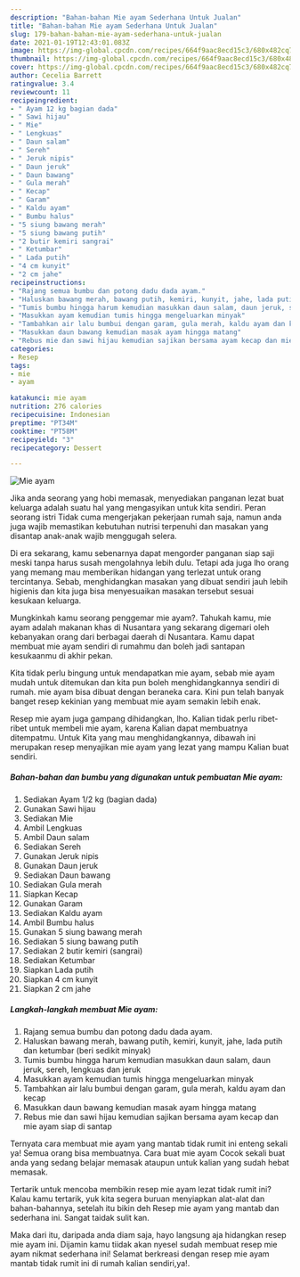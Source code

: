 ```yaml
---
description: "Bahan-bahan Mie ayam Sederhana Untuk Jualan"
title: "Bahan-bahan Mie ayam Sederhana Untuk Jualan"
slug: 179-bahan-bahan-mie-ayam-sederhana-untuk-jualan
date: 2021-01-19T12:43:01.083Z
image: https://img-global.cpcdn.com/recipes/664f9aac8ecd15c3/680x482cq70/mie-ayam-foto-resep-utama.jpg
thumbnail: https://img-global.cpcdn.com/recipes/664f9aac8ecd15c3/680x482cq70/mie-ayam-foto-resep-utama.jpg
cover: https://img-global.cpcdn.com/recipes/664f9aac8ecd15c3/680x482cq70/mie-ayam-foto-resep-utama.jpg
author: Cecelia Barrett
ratingvalue: 3.4
reviewcount: 11
recipeingredient:
- " Ayam 12 kg bagian dada"
- " Sawi hijau"
- " Mie"
- " Lengkuas"
- " Daun salam"
- " Sereh"
- " Jeruk nipis"
- " Daun jeruk"
- " Daun bawang"
- " Gula merah"
- " Kecap"
- " Garam"
- " Kaldu ayam"
- " Bumbu halus"
- "5 siung bawang merah"
- "5 siung bawang putih"
- "2 butir kemiri sangrai"
- " Ketumbar"
- " Lada putih"
- "4 cm kunyit"
- "2 cm jahe"
recipeinstructions:
- "Rajang semua bumbu dan potong dadu dada ayam."
- "Haluskan bawang merah, bawang putih, kemiri, kunyit, jahe, lada putih dan ketumbar (beri sedikit minyak)"
- "Tumis bumbu hingga harum kemudian masukkan daun salam, daun jeruk, sereh, lengkuas dan jeruk"
- "Masukkan ayam kemudian tumis hingga mengeluarkan minyak"
- "Tambahkan air lalu bumbui dengan garam, gula merah, kaldu ayam dan kecap"
- "Masukkan daun bawang kemudian masak ayam hingga matang"
- "Rebus mie dan sawi hijau kemudian sajikan bersama ayam kecap dan mie ayam siap di santap"
categories:
- Resep
tags:
- mie
- ayam

katakunci: mie ayam 
nutrition: 276 calories
recipecuisine: Indonesian
preptime: "PT34M"
cooktime: "PT58M"
recipeyield: "3"
recipecategory: Dessert

---
```



![Mie ayam](https://img-global.cpcdn.com/recipes/664f9aac8ecd15c3/680x482cq70/mie-ayam-foto-resep-utama.jpg)

Jika anda seorang yang hobi memasak, menyediakan panganan lezat buat keluarga adalah suatu hal yang mengasyikan untuk kita sendiri. Peran seorang istri Tidak cuma mengerjakan pekerjaan rumah saja, namun anda juga wajib memastikan kebutuhan nutrisi terpenuhi dan masakan yang disantap anak-anak wajib menggugah selera.

Di era  sekarang, kamu sebenarnya dapat mengorder panganan siap saji meski tanpa harus susah mengolahnya lebih dulu. Tetapi ada juga lho orang yang memang mau memberikan hidangan yang terlezat untuk orang tercintanya. Sebab, menghidangkan masakan yang dibuat sendiri jauh lebih higienis dan kita juga bisa menyesuaikan masakan tersebut sesuai kesukaan keluarga. 



Mungkinkah kamu seorang penggemar mie ayam?. Tahukah kamu, mie ayam adalah makanan khas di Nusantara yang sekarang digemari oleh kebanyakan orang dari berbagai daerah di Nusantara. Kamu dapat membuat mie ayam sendiri di rumahmu dan boleh jadi santapan kesukaanmu di akhir pekan.

Kita tidak perlu bingung untuk mendapatkan mie ayam, sebab mie ayam mudah untuk ditemukan dan kita pun boleh menghidangkannya sendiri di rumah. mie ayam bisa dibuat dengan beraneka cara. Kini pun telah banyak banget resep kekinian yang membuat mie ayam semakin lebih enak.

Resep mie ayam juga gampang dihidangkan, lho. Kalian tidak perlu ribet-ribet untuk membeli mie ayam, karena Kalian dapat membuatnya ditempatmu. Untuk Kita yang mau menghidangkannya, dibawah ini merupakan resep menyajikan mie ayam yang lezat yang mampu Kalian buat sendiri.

<!--inarticleads1-->

##### Bahan-bahan dan bumbu yang digunakan untuk pembuatan Mie ayam:

1. Sediakan  Ayam 1/2 kg (bagian dada)
1. Gunakan  Sawi hijau
1. Sediakan  Mie
1. Ambil  Lengkuas
1. Ambil  Daun salam
1. Sediakan  Sereh
1. Gunakan  Jeruk nipis
1. Gunakan  Daun jeruk
1. Sediakan  Daun bawang
1. Sediakan  Gula merah
1. Siapkan  Kecap
1. Gunakan  Garam
1. Sediakan  Kaldu ayam
1. Ambil  Bumbu halus
1. Gunakan 5 siung bawang merah
1. Sediakan 5 siung bawang putih
1. Sediakan 2 butir kemiri (sangrai)
1. Sediakan  Ketumbar
1. Siapkan  Lada putih
1. Siapkan 4 cm kunyit
1. Siapkan 2 cm jahe




<!--inarticleads2-->

##### Langkah-langkah membuat Mie ayam:

1. Rajang semua bumbu dan potong dadu dada ayam.
1. Haluskan bawang merah, bawang putih, kemiri, kunyit, jahe, lada putih dan ketumbar (beri sedikit minyak)
1. Tumis bumbu hingga harum kemudian masukkan daun salam, daun jeruk, sereh, lengkuas dan jeruk
1. Masukkan ayam kemudian tumis hingga mengeluarkan minyak
1. Tambahkan air lalu bumbui dengan garam, gula merah, kaldu ayam dan kecap
1. Masukkan daun bawang kemudian masak ayam hingga matang
1. Rebus mie dan sawi hijau kemudian sajikan bersama ayam kecap dan mie ayam siap di santap




Ternyata cara membuat mie ayam yang mantab tidak rumit ini enteng sekali ya! Semua orang bisa membuatnya. Cara buat mie ayam Cocok sekali buat anda yang sedang belajar memasak ataupun untuk kalian yang sudah hebat memasak.

Tertarik untuk mencoba membikin resep mie ayam lezat tidak rumit ini? Kalau kamu tertarik, yuk kita segera buruan menyiapkan alat-alat dan bahan-bahannya, setelah itu bikin deh Resep mie ayam yang mantab dan sederhana ini. Sangat taidak sulit kan. 

Maka dari itu, daripada anda diam saja, hayo langsung aja hidangkan resep mie ayam ini. Dijamin kamu tiidak akan nyesel sudah membuat resep mie ayam nikmat sederhana ini! Selamat berkreasi dengan resep mie ayam mantab tidak rumit ini di rumah kalian sendiri,ya!.

